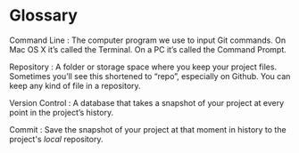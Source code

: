 # Glossary

Command Line
:    The computer program we use to input Git commands. On Mac OS X it’s called the Terminal. On a PC it’s called the Command Prompt. 

Repository 
:    A folder or storage space where you keep your project files. Sometimes you’ll see this shortened to “repo”, especially on Github. You can keep any kind of file in a repository.

Version Control 
:    A database that takes a snapshot of your project at every point in the project’s history.

Commit 
:    Save the snapshot of your project at that moment in history to the project's *local* repository. 
